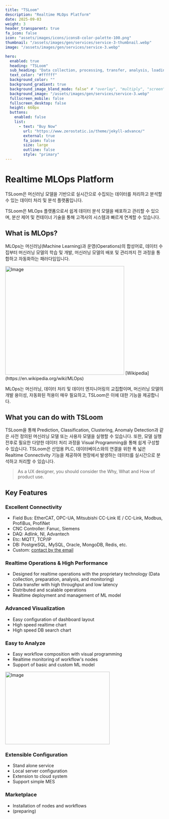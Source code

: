 ```yaml
---
title: "TSLoom"
description: "Realtime MLOps Platform"
date: 2025-09-03
weight: 3
header_transparent: true
fa_icon: false
icon: "assets/images/icons/icons8-color-palette-100.png"
thumbnail: "/assets/images/gen/services/service-3-thumbnail.webp"
image: "/assets/images/gen/services/service-3.webp"

hero:
  enabled: true
  heading: "TSLoom"
  sub_heading: "Data collection, processing, transfer, analysis, loading, and visualization"
  text_color: "#ffffff"
  background_color: ""
  background_gradient: true
  background_image_blend_mode: false" # "overlay", "multiply", "screen"
  background_image: "/assets/images/gen/services/service-3.webp"
  fullscreen_mobile: false
  fullscreen_desktop: false
  height: 660px
  buttons:
    enabled: false
    list:
      - text: "Buy Now"
        url: "https://www.zerostatic.io/theme/jekyll-advance/"
        external: true
        fa_icon: false
        size: large
        outline: false
        style: "primary"
---
```


# Realtime MLOps Platform
 
TSLoom은 머신러닝 모델을 기반으로 실시간으로 수집되는 데이터를 처리하고 분석할 수 있는 데이터 처리 및 분석 플랫폼입니다.

TSLoom은 MLOps 플랫폼으로서 쉽게 데이터 분석 모델을 배포하고 관리할 수 있으며, 분산 제어 및 컨테이너 기술을 통해 고객사의 시스템과 빠르게 연계할 수 있습니다.

## What is MLOps?

MLOps는 머신러닝(Machine Learning)과 운영(Operations)의 합성어로, 데이터 수집부터 머신러닝 모델의 학습 및 개발, 머신러닝 모델의 배포 및 관리까지 전 과정을 통합하고 자동화하는 패러다임입니다.

<img width="378" height="346" alt="Image" src="https://github.com/user-attachments/assets/797f417e-fb70-4169-8239-5321f332ad42" />
[Wikipedia](https://en.wikipedia.org/wiki/MLOps)

MLOps는 머신러닝, 데이터 처리 및 데이터 엔지니어링의 교집합이며, 머신러닝 모델의 개발 용이성, 자동화된 적용이 매우 필요하고, TSLoom은 이에 대한 기능을 제공합니다.
<!--{% include framework/shortcodes/figure.html src="/assets/images/gen/content/content-1.webp" title="Steve Francia" caption="Designing in Figma" alt="Photo of designing a website in Figma" link="https://figma.com" target="_blank" %}-->

## What you can do with TSLoom

TSLoom을 통해 Prediction, Classification, Clustering, Anomaly Detection과 같은 사전 정의된 머신러닝 모델 또는 사용자 모델을 실행할 수 있습니다. 또한, 모델 실행 전후로 필요한 다양한 데이터 처리 과정을 Visual Programming을 통해 쉽게 구성할 수 있습니다.
TSLoom은 산업용 PLC, 데이터베이스와의 연결을 위한 폭 넓은 Realtime Connectivity 기능을 제공하여 현장에서 발생하는 데이터를 실시간으로 분석하고 처리할 수 있습니다.

> As a UX designer, you should consider the Why, What and How of product use.

## Key Features

### Excellent Connectivity
- Field Bus: EtherCAT, OPC-UA, Mitsubishi CC-Link IE / CC-Link, Modbus, ProfiBus, ProfiNet
- CNC Controller: Fanuc, Siemens
- DAQ: Adlink, NI, Advantech
- Etc: MQTT, TCP/IP
- DB: PostgreSQL, MySQL, Oracle, MongoDB, Redis, etc.
- Custom: [contact by the email](mailto:info@vcanus.com)

### Realtime Operations & High Performance
- Designed for realtime operations with the proprietary technology (Data collection, preparation, analysis, and monitoring)
- Data transfer with high throughput and low latency
- Distributed and scalable operations
- Realtime deployment and management of ML model

### Advanced Visualization
- Easy configuration of dashboard layout
- High speed realtime chart
- High speed DB search chart

### Easy to Analyze
- Easy workflow composition with visual programming
- Realtime monitoring of workflow's nodes
- Support of basic and custom ML model
<img width="332" height="231" alt="Image" src="https://github.com/user-attachments/assets/086aebf6-259a-4d69-9053-af846db60e1f" /> 

### Extensible Configuration
- Stand alone service
- Local server configuration
- Extension to cloud system
- Support simple MES

### Marketplace
- Installation of nodes and workflows
- (preparing)

<!--{% include framework/shortcodes/youtube.html id='2M6dJ2Uynhg' %}-->


